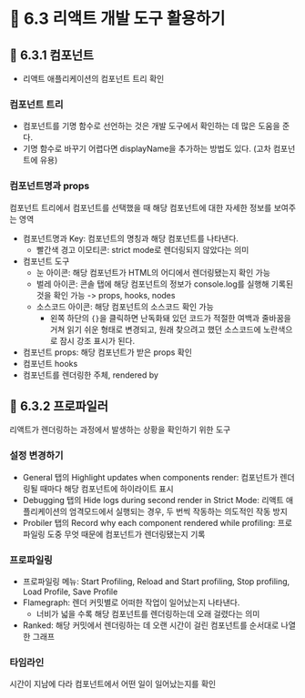 # 🌟 6.3 리액트 개발 도구 활용하기

## 📌 6.3.1 컴포넌트
- 리액트 애플리케이션의 컴포넌트 트리 확인

### 컴포넌트 트리
- 컴포넌트를 기명 함수로 선언하는 것은 개발 도구에서 확인하는 데 많은 도움을 준다.
- 기명 함수로 바꾸기 어렵다면 displayName을 추가하는 방법도 있다. (고차 컴포넌트에 유용)

### 컴포넌트명과 props
컴포넌트 트리에서 컴포넌트를 선택했을 때 해당 컴포넌트에 대한 자세한 정보를 보여주는 영역

- 컴포넌트명과 Key: 컴포넌트의 명칭과 해당 컴포넌트를 나타낸다.
  - 빨간색 경고 이모티콘: strict mode로 렌더링되지 않았다는 의미
- 컴포넌트 도구
  - 눈 아이콘: 해당 컴포넌트가 HTML의 어디에서 렌더링됐는지 확인 가능
  - 벌레 아이콘: 콘솔 탭에 해당 컴포넌트의 정보가 console.log를 실행해 기록된 것을 확인 가능 -> props, hooks, nodes
  - 소스코드 아이콘: 해당 컴포넌트의 소스코드 확인 가능
    - 왼쪽 하단의 `{}`을 클릭하면 난독화돼 있던 코드가 적절한 여백과 줄바꿈을 거쳐 읽기 쉬운 형태로 변경되고, 원래 찾으려고 했던 소스코드에 노란색으로 잠시 강조 표시가 된다.
- 컴포넌트 props: 해당 컴포넌트가 받은 props 확인
- 컴포넌트 hooks
- 컴포넌트를 렌더링한 주체, rendered by

## 📌 6.3.2 프로파일러
리액트가 렌더링하는 과정에서 발생하는 상황을 확인하기 위한 도구

### 설정 변경하기
- General 탭의 Highlight updates when components render: 컴포넌트가 렌더링될 때마다 해당 컴포넌트에 하이라이트 표시
- Debugging 탭의 Hide logs during second render in Strict Mode: 리액트 애플리케이션의 엄격모드에서 실행되는 경우, 두 번씩 작동하는 의도적인 작동 방지
- Probiler 탭의 Record why each component rendered while profiling: 프로파일링 도중 무엇 때문에 컴포넌트가 렌더링됐는지 기록

### 프로파일링
- 프로파일링 메뉴: Start Profiling, Reload and Start profiling, Stop profiling, Load Profile, Save Profile
- Flamegraph: 렌더 커밋별로 어떠한 작업이 일어났는지 나타낸다.
  - 너비가 넓을 수록 해당 컴포넌트를 렌더링하는데 오래 걸렸다는 의미
- Ranked: 해당 커밋에서 렌더링하는 데 오랜 시간이 걸린 컴포넌트를 순서대로 나열한 그래프

### 타임라인
시간이 지남에 다라 컴포넌트에서 어떤 일이 일어났는지를 확인